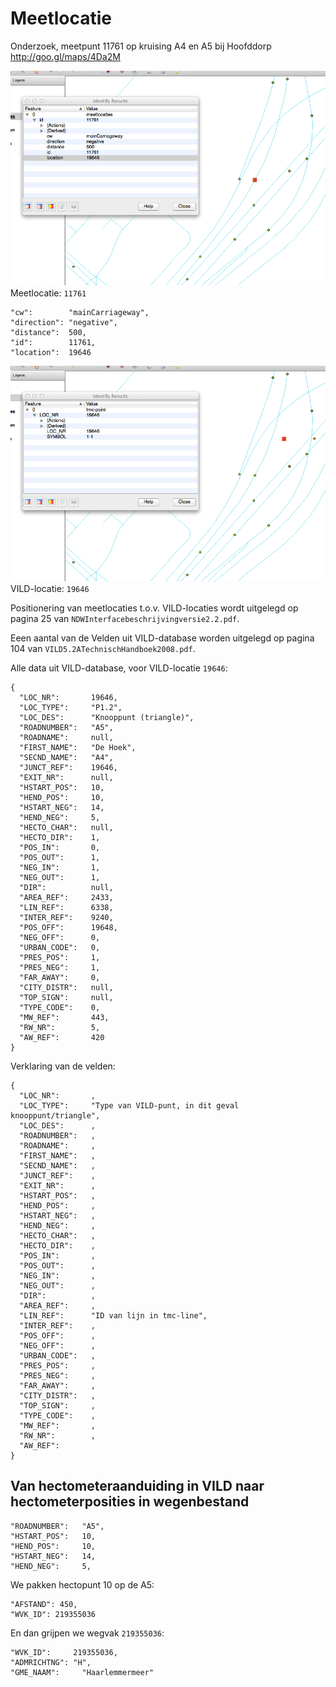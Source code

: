 # Meetlocatie

Onderzoek, meetpunt 11761 op kruising A4 en A5 bij Hoofddorp
http://goo.gl/maps/4Da2M

![image](hoofddorp_meetlocatie_19646.png)
Meetlocatie: `11761`

    "cw":        "mainCarriageway",
    "direction": "negative",
    "distance":  500,
    "id":        11761,
    "location":  19646


![image](hoofddorp_tmc-point_19646.png)
VILD-locatie: `19646`

Positionering van meetlocaties t.o.v. VILD-locaties wordt uitgelegd op pagina 25 van `NDWInterfacebeschrijvingversie2.2.pdf`. 

Eeen aantal van de Velden uit VILD-database worden uitgelegd op pagina 104 van `VILD5.2ATechnischHandboek2008.pdf`.

Alle data uit VILD-database, voor VILD-locatie `19646`:

    {
      "LOC_NR":       19646,
      "LOC_TYPE":     "P1.2",
      "LOC_DES":      "Knooppunt (triangle)",
      "ROADNUMBER":   "A5",
      "ROADNAME":     null,
      "FIRST_NAME":   "De Hoek",
      "SECND_NAME":   "A4",
      "JUNCT_REF":    19646,
      "EXIT_NR":      null,
      "HSTART_POS":   10,
      "HEND_POS":     10,
      "HSTART_NEG":   14,
      "HEND_NEG":     5,
      "HECTO_CHAR":   null,
      "HECTO_DIR":    1,
      "POS_IN":       0,
      "POS_OUT":      1,
      "NEG_IN":       1,
      "NEG_OUT":      1,
      "DIR":          null,
      "AREA_REF":     2433,
      "LIN_REF":      6338,
      "INTER_REF":    9240,
      "POS_OFF":      19648,
      "NEG_OFF":      0,
      "URBAN_CODE":   0,
      "PRES_POS":     1,
      "PRES_NEG":     1,
      "FAR_AWAY":     0,
      "CITY_DISTR":   null,
      "TOP_SIGN":     null,
      "TYPE_CODE":    0,
      "MW_REF":       443,
      "RW_NR":        5,
      "AW_REF":       420
    }

Verklaring van de velden:

    {
      "LOC_NR":       ,
      "LOC_TYPE":     "Type van VILD-punt, in dit geval knooppunt/triangle",
      "LOC_DES":      ,
      "ROADNUMBER":   ,
      "ROADNAME":     ,
      "FIRST_NAME":   ,
      "SECND_NAME":   ,
      "JUNCT_REF":    ,
      "EXIT_NR":      ,
      "HSTART_POS":   ,
      "HEND_POS":     ,
      "HSTART_NEG":   ,
      "HEND_NEG":     ,
      "HECTO_CHAR":   ,
      "HECTO_DIR":    ,
      "POS_IN":       ,
      "POS_OUT":      ,
      "NEG_IN":       ,
      "NEG_OUT":      ,
      "DIR":          ,
      "AREA_REF":     ,
      "LIN_REF":      "ID van lijn in tmc-line",
      "INTER_REF":    ,
      "POS_OFF":      ,
      "NEG_OFF":      ,
      "URBAN_CODE":   ,
      "PRES_POS":     ,
      "PRES_NEG":     ,
      "FAR_AWAY":     ,
      "CITY_DISTR":   ,
      "TOP_SIGN":     ,
      "TYPE_CODE":    ,
      "MW_REF":       ,
      "RW_NR":        ,
      "AW_REF":       
    }


## Van hectometeraanduiding in VILD naar hectometerposities in wegenbestand

    "ROADNUMBER":   "A5",
    "HSTART_POS":   10,
    "HEND_POS":     10,
    "HSTART_NEG":   14,
    "HEND_NEG":     5,

    
We pakken hectopunt 10 op de A5:

    "AFSTAND": 450,
    "WVK_ID": 219355036    
    
    
    
En dan grijpen we wegvak `219355036`:

    "WVK_ID":     219355036,
    "ADMRICHTNG": "H",
    "GME_NAAM":   	"Haarlemmermeer"
    
    
